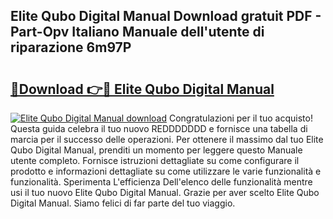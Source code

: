 ## Elite Qubo Digital Manual Download gratuit PDF - Part-Opv Italiano Manuale dell'utente di riparazione 6m97P

# <h2><a href="http://dfbvhk.blite.top/?on=Elite+Qubo+Digital+Manual">🔗Download 👉🔴 Elite Qubo Digital Manual</a></h2>

[![Elite Qubo Digital Manual download](https://i.imgur.com/lujVjoI.png)](http://dfbvhk.blite.top/?on=Elite+Qubo+Digital+Manual)
Congratulazioni per il tuo acquisto! Questa guida celebra il tuo nuovo REDDDDDDD e fornisce una tabella di marcia per il successo delle operazioni. Per ottenere il massimo dal tuo Elite Qubo Digital Manual, prenditi un momento per leggere questo Manuale utente completo. Fornisce istruzioni dettagliate su come configurare il prodotto e informazioni dettagliate su come utilizzare le varie funzionalità e funzionalità. Sperimenta L'efficienza Dell'elenco delle funzionalità mentre usi il tuo nuovo Elite Qubo Digital Manual. Grazie per aver scelto Elite Qubo Digital Manual. Siamo felici di far parte del tuo viaggio.
